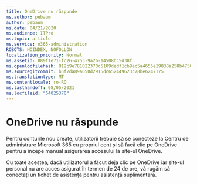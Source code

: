 ```yaml
---
title: OneDrive nu răspunde
ms.author: pebaum
author: pebaum
ms.date: 04/21/2020
ms.audience: ITPro
ms.topic: article
ms.service: o365-administration
ROBOTS: NOINDEX, NOFOLLOW
localization_priority: Normal
ms.assetid: 889f1e71-fc26-4753-9a2b-14508bc5d38f
ms.openlocfilehash: 812b9e781022370c5109dedf1cb9ec5a4655e19838a258b47508ca8e955a1250
ms.sourcegitcommit: b5f7da89a650d2915dc652449623c78be6247175
ms.translationtype: MT
ms.contentlocale: ro-RO
ms.lasthandoff: 08/05/2021
ms.locfileid: "54025370"
---
```

# <a name="onedrive-not-responding"></a>OneDrive nu răspunde

Pentru conturile nou create, utilizatorii trebuie să se conecteze la Centru de administrare Microsoft 365 cu propriul cont și să facă clic pe OneDrive pentru a începe manual asigurarea accesului la site-ul OneDrive.
  
Cu toate acestea, dacă utilizatorul a făcut deja clic pe OneDrive iar site-ul personal nu are acces asigurat în termen de 24 de ore, vă rugăm să conectați un tichet de asistență pentru asistență suplimentară.
  

